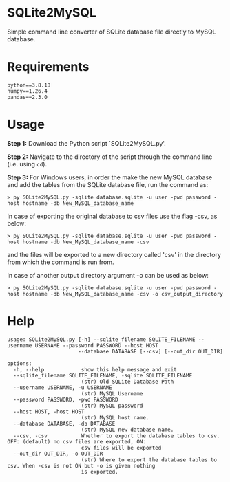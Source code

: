 # SQLite2MySQL

Simple command line converter of SQLite database file directly to MySQL database.

# Requirements
```
python==3.8.18
numpy==1.26.4
pandas==2.3.0
```

# Usage

**Step 1:** Download the Python script `SQLite2MySQL.py'.

**Step 2:** Navigate to the directory of the script through the command line (i.e. using `cd`).

**Step 3:** For Windows users, in order the make the new MySQL database and add the tables from the SQLite database file, run the command as:
```
> py SQLite2MySQL.py -sqlite database.sqlite -u user -pwd password -host hostname -db New_MySQL_database_name
```

In case of exporting the original database to csv files use the flag -csv, as below: 
```
> py SQLite2MySQL.py -sqlite database.sqlite -u user -pwd password -host hostname -db New_MySQL_database_name -csv
```
and the files will be exported to a new directory called 'csv' in the directory from which the command is run from.


In case of another output directory argument -o can be used as below:
```
> py SQLite2MySQL.py -sqlite database.sqlite -u user -pwd password -host hostname -db New_MySQL_database_name -csv -o csv_output_directory
```

# Help

```
usage: SQLite2MySQL.py [-h] --sqlite_filename SQLITE_FILENAME --username USERNAME --password PASSWORD --host HOST
                       --database DATABASE [--csv] [--out_dir OUT_DIR]

options:
  -h, --help            show this help message and exit
  --sqlite_filename SQLITE_FILENAME, -sqlite SQLITE_FILENAME
                        (str) Old SQLite Database Path
  --username USERNAME, -u USERNAME
                        (str) MySQL Username
  --password PASSWORD, -pwd PASSWORD
                        (str) MySQL password
  --host HOST, -host HOST
                        (str) MySQL host name.
  --database DATABASE, -db DATABASE
                        (str) MySQL new database name.
  --csv, -csv           Whether to export the database tables to csv. OFF: (default) no csv files are exported, ON:
                        csv files will be exported
  --out_dir OUT_DIR, -o OUT_DIR
                        (str) Where to export the database tables to csv. When -csv is not ON but -o is given nothing
                        is exported.
```
